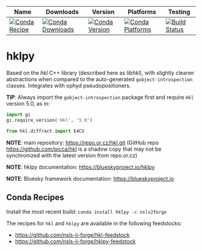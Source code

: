 | Name | Downloads | Version | Platforms | Testing |
| --- | --- | --- | --- | --- |
| [![Conda Recipe](https://img.shields.io/badge/recipe-hklpy-green.svg)](https://anaconda.org/nsls2forge/hklpy) | [![Conda Downloads](https://img.shields.io/conda/dn/nsls2forge/hklpy.svg)](https://anaconda.org/nsls2forge/hklpy) | [![Conda Version](https://img.shields.io/conda/vn/nsls2forge/hklpy.svg)](https://anaconda.org/nsls2forge/hklpy) | [![Conda Platforms](https://img.shields.io/conda/pn/nsls2forge/hklpy.svg)](https://anaconda.org/nsls2forge/hklpy) | [![Build Status](https://img.shields.io/github/workflow/status/bluesky/hklpy/Unit%20Tests)](https://github.com/bluesky/hklpy/actions?query=workflow%3A%22Unit+Tests%22+branch%3Amain) |

hklpy
=====

Based on the *hkl*  C++ library (described here as *libhkl*), with
slightly cleaner abstractions when compared to the auto-generated
`gobject-introspection` classes. Integrates with ophyd
pseudopositioners.

**TIP**: Always import the ``gobject-introspection`` package first
and require ``Hkl`` version 5.0, as in:

```python
import gi
gi.require_version('Hkl', '5.0')

from hkl.diffract import E4CV
```

**NOTE**: main repository: https://repo.or.cz/hkl.git (GitHub repo
https://github.com/picca/hkl is a shadow copy that may not be
synchronized with the latest version from repo.or.cz)

**NOTE**: hklpy documentation: https://blueskyproject.io/hklpy

**NOTE**: Bluesky framework documentation: https://blueskyproject.io

## Conda Recipes

Install the most recent build: `conda install hklpy -c nsls2forge`

The recipes for `hkl` and `hklpy` are available in the following feedstocks:
- https://github.com/nsls-ii-forge/hkl-feedstock
- https://github.com/nsls-ii-forge/hklpy-feedstock
